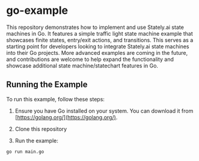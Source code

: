 # go-example

This repository demonstrates how to implement and use Stately.ai state machines in Go. It features a simple traffic light state machine example that showcases finite states, entry/exit actions, and transitions. This serves as a starting point for developers looking to integrate Stately.ai state machines into their Go projects. More advanced examples are coming in the future, and contributions are welcome to help expand the functionality and showcase additional state machine/statechart features in Go.

## Running the Example

To run this example, follow these steps:

1. Ensure you have Go installed on your system. You can download it from [https://golang.org/](https://golang.org/).

2. Clone this repository

3. Run the example:

```bash
go run main.go
```
